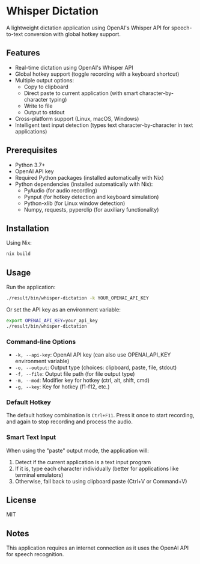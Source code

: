 # Whisper Dictation

A lightweight dictation application using OpenAI's Whisper API for speech-to-text conversion with global hotkey support.

## Features

- Real-time dictation using OpenAI's Whisper API
- Global hotkey support (toggle recording with a keyboard shortcut)
- Multiple output options:
  - Copy to clipboard
  - Direct paste to current application (with smart character-by-character typing)
  - Write to file
  - Output to stdout
- Cross-platform support (Linux, macOS, Windows)
- Intelligent text input detection (types text character-by-character in text applications)

## Prerequisites

- Python 3.7+
- OpenAI API key
- Required Python packages (installed automatically with Nix)
- Python dependencies (installed automatically with Nix):
  - PyAudio (for audio recording)
  - Pynput (for hotkey detection and keyboard simulation)
  - Python-xlib (for Linux window detection)
  - Numpy, requests, pyperclip (for auxiliary functionality)

## Installation

Using Nix:

```bash
nix build
```

## Usage

Run the application:

```bash
./result/bin/whisper-dictation -k YOUR_OPENAI_API_KEY
```

Or set the API key as an environment variable:

```bash
export OPENAI_API_KEY=your_api_key
./result/bin/whisper-dictation
```

### Command-line Options

- `-k, --api-key`: OpenAI API key (can also use OPENAI_API_KEY environment variable)
- `-o, --output`: Output type (choices: clipboard, paste, file, stdout)
- `-f, --file`: Output file path (for file output type)
- `-m, --mod`: Modifier key for hotkey (ctrl, alt, shift, cmd)
- `-g, --key`: Key for hotkey (f1-f12, etc.)

### Default Hotkey

The default hotkey combination is `Ctrl+F11`. Press it once to start recording, and again to stop recording and process the audio.

### Smart Text Input

When using the "paste" output mode, the application will:
1. Detect if the current application is a text input program
2. If it is, type each character individually (better for applications like terminal emulators)
3. Otherwise, fall back to using clipboard paste (Ctrl+V or Command+V)

## License

MIT

## Notes

This application requires an internet connection as it uses the OpenAI API for speech recognition.